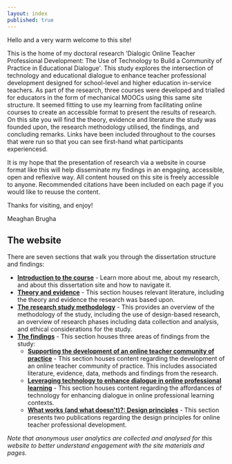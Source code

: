 ```yaml
---
layout: index
published: true
---
```


Hello and a very warm welcome to this site! 

This is the home of my doctoral research 'Dialogic Online Teacher Professional Development: The Use of Technology to Build a Community of Practice in Educational Dialogue'. This study explores the intersection of technology and educational dialogue to enhance teacher professional development designed for school-level and higher education in-service teachers. As part of the research, three courses were developed and trialled for educators in the form of mechanical MOOCs using this same site structure. It seemed fitting to use my learning from facilitating online courses to create an accessible format to present the results of research. On this site you will find the theory, evidence and literature the study was founded upon, the research methodology utilised, the findings, and concluding remarks. Links have been included throughout to the courses that were run so that you can see first-hand what participants experiencesd.

It is my hope that the presentation of research via a website in course format like this will help disseminate my findings in an engaging, accessible, open and reflexive way. All content housed on this site is freely accessible to anyone. Recommended citations have been included on each page if you would like to reuuse the content.

Thanks for visiting, and enjoy!

Meaghan Brugha

## The website
There are seven sections that walk you through the dissertation structure and findings:
* **[Introduction to the course](https://mbrugha.github.io/dissertation/modules/introduction/introduction/)** - Learn more about me, about my research, and about this dissertation site and how to navigate it.
* **[Theory and evidence](https://mbrugha.github.io/dissertation/modules/theory%20&%20evidence/theory-&-evidence/)** - This section houses relevant literature, including the theory and evidence the research was based upon.
* **[The research study methodology](https://mbrugha.github.io/dissertation/modules/research%20methods/research-methods/)** - This provides an overview of the methodology of the study, including the use of design-based research, an overview of research phases including data collection and analysis, and ethical considerations for the study.
* **[The findings](https://mbrugha/github/io/dissertation/modules/findings/findings/)** - This section houses three areas of findings from the study: 
  * **[Supporting the development of an online teacher community of practice](https://mbrugha.github.io/dissertation/modules/findings/online-teacher-CoP/)** - This section houses content regarding the development of an online teacher community of practice. This includes associated literature, evidence, data, methods and findings from the research.
  * **[Leveraging technology to enhance dialogue in online professional learning](https://mbrugha/github/io/dissertation/modules/findings/technology-and-dialogue/)** - This section houses content regarding the affordances of technology for enhancing dialogue in online professional learning contexts.
  * **[What works (and what doesn't)?: Design principles](https://mbrugha/github/io/dissertation/modules/findings/the-design-principles/)** - This section presents two publications regarding the design principles for online teacher professional development.

*Note that anonymous user analytics are collected and analysed for this website to better understand engagement with the site materials and pages.*
